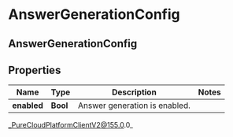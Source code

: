 # AnswerGenerationConfig

## AnswerGenerationConfig

## Properties

|Name | Type | Description | Notes|
|------------ | ------------- | ------------- | -------------|
| **enabled** | **Bool** | Answer generation is enabled. | |



_PureCloudPlatformClientV2@155.0.0_

